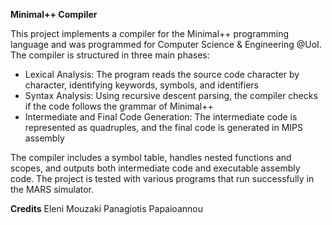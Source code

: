**Minimal++ Compiler**

This project implements a compiler for the Minimal++ programming language and was programmed for Computer Science & Engineering @UoI. The compiler is structured in three main phases:

* Lexical Analysis: The program reads the source code character by character, identifying keywords, symbols, and identifiers
* Syntax Analysis: Using recursive descent parsing, the compiler checks if the code follows the grammar of Minimal++
* Intermediate and Final Code Generation: The intermediate code is represented as quadruples, and the final code is generated in MIPS assembly

The compiler includes a symbol table, handles nested functions and scopes, and outputs both intermediate code and executable assembly code. The project is tested with various programs that run successfully in the MARS simulator.

**Credits**
Eleni Mouzaki
Panagiotis Papaioannou
